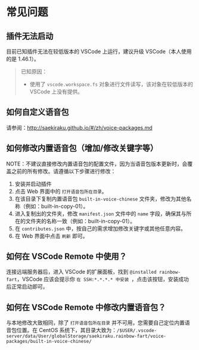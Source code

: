 # 常见问题

## 插件无法启动

目前已知插件无法在较低版本的 VSCode 上运行，建议升级 VSCode（本人使用的是 1.46.1）。

> 已知原因：
> - 使用了 `vscode.workspace.fs` 对象进行文件读写，该对象在较低版本的 VSCode 上没有提供。

## 如何自定义语音包

请参阅：http://saekiraku.github.io/#/zh/voice-packages.md

## 如何修改内置语音包（增加/修改关键字等）

NOTE：不建议直接修改内置语音包的配置文件，因为当语音包版本更新时，会覆盖之前的所有修改。请遵循以下步骤进行修改：

1. 安装并启动插件
2. 点击 Web 界面中的 `打开语音包所在目录`。
3. 在该目录下复制内置语音包 `built-in-voice-chinese` 文件夹，修改为其他名称（例如：built-in-copy-01）。
4. 进入复制出的文件夹，修改 `manifest.json` 文件中的 `name` 字段，确保其与所在的文件夹的名称一致（例如：built-in-copy-01）。
5. 在 `contributes.json` 中，按自己的需求增加修改关键字或其他任意内容。
6. 在 Web 界面中点击 `刷新` 即可。

## 如何在 VSCode Remote 中使用？

连接远端服务器后，进入 VSCode 的扩展面板，找到 `@installed rainbow-fart`，VSCode 应该会提示你 `在 SSH:*.*.*.* 中安装 `，点击该按钮，安装成功后正常启动即可。

## 如何在 VSCode Remote 中修改内置语音包？

与本地修改大致相同，除了 `打开语音包所在目录` 并不可用，您需要自己定位内置语音包位置。在 CentOS 系统下，其目录大致为：`/$USER/.vscode-server/data/User/globalStorage/saekiraku.rainbow-fart/voice-packages/built-in-voice-chinese/`